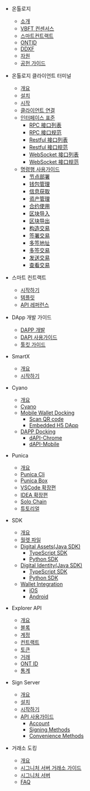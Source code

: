 
- 온톨로지
  - [소개](docs-kr/DeveloperGuide/introduction.md)
  - [VBFT 컨센서스](docs-kr/DeveloperGuide/02-VBFT-introduction.md)
  - [스마트컨트랙트](docs-kr/DeveloperGuide/smartcontract/00-introduction-sc.md)
  - [ONTID](docs-kr/DeveloperGuide/04-ontid.md)
  - [DDXF](docs-kr/DeveloperGuide/05-ddxf.md)
  - [자원](docs-kr/DeveloperGuide/06-white-papers.md)
  - [공헌 가이드](docs-kr/DeveloperGuide/07-contributions-guide.md)
  
- 온톨로지 클라이언트 터미널
  - [개요](docs-kr/ontology-cli/00-overview.md)
  - [설치](docs-kr/ontology-cli/01-install.md)
  - [시작](docs-kr/ontology-cli/02-getting-started.md)
  - [클라이언트 연결](docs-kr/ontology-cli/03-connect-to-client.md)
  - [인터페이스 표준](docs-kr/ontology-cli/04-interface-specification.md)
      - [RPC 接口列表](docs-kr/ontology-cli/05-rpc-list.md)
      - [RPC 接口规范](docs-kr/ontology-cli/06-rpc-specification.md)
      - [Restful 接口列表](docs-kr/ontology-cli/07-restful-list.md)
      - [Restful 接口规范](docs-kr/ontology-cli/08-restful-specification.md)
      - [WebSocket 接口列表](docs-kr/ontology-cli/09-ws-list.md)
      - [WebSocket 接口规范](docs-kr/ontology-cli/10-ws-specification.md)
  - [명령행 사용가이드](docs-kr/ontology-cli/11-cli-usage.md)
      - [节点部署](docs-kr/ontology-cli/12-deploy-node.md)
      - [钱包管理](docs-kr/ontology-cli/13-wallet-manager.md)
      - [信息获取](docs-kr/ontology-cli/14-block-info.md)
      - [资产管理](docs-kr/ontology-cli/15-asset.md)
      - [合约使用](docs-kr/ontology-cli/16-contract.md)
      - [区块导入](docs-kr/ontology-cli/17-block-import.md)
      - [区块导出](docs-kr/ontology-cli/18-block-export.md)
      - [构造交易](docs-kr/ontology-cli/19-build-tx.md)
      - [签署交易](docs-kr/ontology-cli/20-sig-tx.md)
      - [多签地址](docs-kr/ontology-cli/21-multi-sig-address.md)
      - [多签交易](docs-kr/ontology-cli/22-multi-sig-tx.md)
      - [发送交易](docs-kr/ontology-cli/23-send-tx.md)
      - [查看交易](docs-kr/ontology-cli/24-show-tx.md)
      
- 스마트 컨트랙트
  - [시작하기](docs-kr/smartcontract/01-started.md)
  - [템플릿](docs-kr/smartcontract/02-template.md)
  - [API 레퍼런스](docs-kr/smartcontract/03-sc-api.md)
  
- DApp 개발 가이드
  - [DAPP 개발](docs-kr/QuickGuide/00-dapp_development.md)  
  - [DAPI 사용가이드](docs-kr/QuickGuide/06-dapi-useage.md)  
  - [툴킷 가이드](docs-kr/DeveloperGuide/tools.md)
       
- SmartX
  - [개요](docs-kr/SmartX/00-overview.md)
  - [시작하기](docs-kr/SmartX/01-getting-started.md)
  
- Cyano
  - [개요](docs-kr/Cyano/00-overview.md)
  - [Cyano](docs-kr/Cyano/02-getting-started.md)
  - [Mobile Wallet Docking](docs-kr/Cyano/Cyano-provider/00-overview.md)
      - [Scan QR code](docs-kr/Cyano/Cyano-provider/02-scan-qrcode.md)
      - [Embedded H5 DApp](docs-kr/Cyano/Cyano-provider/03-embedded-h5.md)
  - [DAPP Docking](docs-kr/Cyano/dApi/00-overview.md)
      - [dAPI-Chrome](docs-kr/Cyano/dApi/02-getting-started.md)
      - [dAPI-Mobile](docs-kr/Cyano/dApi-mobile/02-getting-started.md)
 
- Punica
  - [개요](docs-kr/Punica/punica.md)
  - [Punica Cli](docs-kr/Punica/punica-cli.md)
  - [Punica Box](docs-kr/Punica/punica-box.md)
  - [VSCode 확장편](docs-kr/Punica/sc-extension.md)
  - [IDEA 확장편](docs-kr/Punica/sc-idea-extension.md)
  - [Solo Chain](docs-kr/Punica/solo-chain.md)
  - [튜토리얼](docs-kr/Punica/tutorials.md)  
  
- SDK
  - [개요](docs-kr/SDKs/00-overview.md)
  - [월렛 파일](docs-kr/SDKs/01-wallet-file-specification.md)
  - [Digital Assets(Java SDK)](docs-kr/SDKs/java-sdk.md)
      - [TypeScript SDK](docs-kr/SDKs/ts-sdk.md)
      - [Python SDK](docs-kr/SDKs/python-sdk.md)
  - [Digital Identity(Java SDK)](docs-kr/SDKs/java-sdk-ontid.md)
      - [TypeScript SDK](docs-kr/SDKs/ts-sdk-ontid.md)
      - [Python SDK](docs-kr/SDKs/python-sdk-ontid.md)
  - [Wallet Integration](docs-kr/SDKs/02-wallet-intergration.md)
      - [iOS](docs-kr/SDKs/ontology_wallet_dev_ts_sdk_en.md)
      - [Android](docs-kr/SDKs/ontology_wallet_dev_android_en.md)

- Explorer API
  - [개요](docs-kr/explorer/overview.md)
  - [블록](docs-kr/explorer/blocks.md)
  - [계정](docs-kr/explorer/accounts.md)
  - [컨트랙트](docs-kr/explorer/contracts.md)
  - [토큰](docs-kr/explorer/tokens.md)
  - [거래](docs-kr/explorer/transactions.md)
  - [ONT ID](docs-kr/explorer/ontid.md)
  - [통계](docs-kr/explorer/statistics.md) 
  
  
- Sign Server
  - [개요](docs-kr/SignServer/00-overview.md)
  - [설치](docs-kr/SignServer/01-installation.md)
  - [시작하기](docs-kr/SignServer/02-getting-started.md)
  - [API 사용가이드](docs-kr/SignServer/03-api-usage.md)
      - [Account](docs-kr/SignServer/04-api-account-methods.md)
      - [Signing Methods](docs-kr/SignServer/05-api-signing-methods.md)
      - [Convenience Methods](docs-kr/SignServer/06-api-signing-convinience-methods.md)
  

- 거래소 도킹
  - [개요](docs-kr/exchange-API/Ontology+Exchange+Docking+Document.md)
  - [시그니처 서버 거래소 가이드](docs-kr/exchange-API/Sigsvr_Exchange_Guide.md)
  - [시그니처 서버](docs-kr/exchange-API/Ontology+Signature+Server+Tutorials.md)
  - [FAQ](docs-kr/exchange-API/ONT+Exchange+Docking+FAQ.md)
